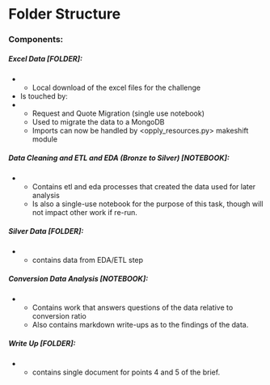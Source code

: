 # Folder Structure

### Components:

##### Excel Data [FOLDER]:
- - Local download of the excel files for the challenge
- Is touched by:
- - Request and Quote Migration (single use notebook)
  - Used to migrate the data to a MongoDB
  - Imports can now be handled by <opply_resources.py> makeshift module

##### Data Cleaning and ETL and EDA (Bronze to Silver) [NOTEBOOK]:
- - Contains etl and eda processes that created the data used for later analysis
  - Is also a single-use notebook for the purpose of this task, though will not impact other work if re-run.

##### Silver Data [FOLDER]:
- - contains data from EDA/ETL step

##### Conversion Data Analysis [NOTEBOOK]:
- - Contains work that answers questions of the data relative to conversion ratio
  - Also contains markdown write-ups as to the findings of the data.

##### Write Up [FOLDER]:
- - contains single document for points 4 and 5 of the brief.

